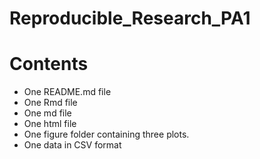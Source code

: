 # Reproducible_Research_PA1

# Contents
* One README.md file
* One Rmd file
* One md file
* One html file
* One figure folder containing three plots.
* One data in CSV format

